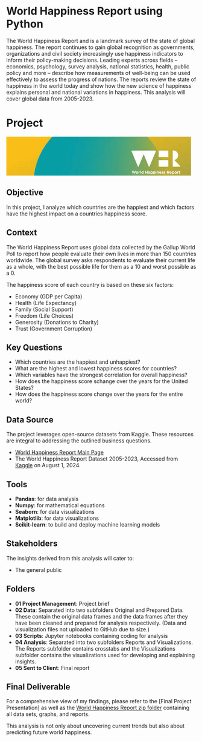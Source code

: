# World Happiness Report using Python
The World Happiness Report and is a landmark survey of the state of global happiness. The report continues to gain global recognition as governments, organizations and civil society increasingly use happiness indicators to inform their policy-making decisions. Leading experts across fields – economics, psychology, survey analysis, national statistics, health, public policy and more – describe how measurements of well-being can be used effectively to assess the progress of nations. The reports review the state of happiness in the world today and show how the new science of happiness explains personal and national variations in happiness. This analysis will cover global data from 2005-2023. 
# Project
![WHR logo](https://github.com/katiedallarosa/WorldHappinessReport-Python/blob/main/images.jpeg)
## Objective
In this project, I analyze which countries are the happiest and which factors have the highest impact on a countries happiness score. 
## Context
The World Happiness Report uses global data collected by the Gallup World Poll to report how people evaluate their own lives in more than 150 countries worldwide. The global survey asks respondents to evaluate their current life as a whole, with the best possible life for them as a 10 and worst possible as a 0.

The happiness score of each country is based on these six factors: 

- Economy (GDP per Capita) 
- Health (Life Expectancy) 
- Family (Social Support)
- Freedom (Life Choices)
- Generosity (Donations to Charity)
- Trust (Government Corruption)
## Key Questions
- Which countries are the happiest and unhappiest? 
- What are the highest and lowest happiness scores for countries? 
- Which variables have the strongest correlation for overall happiness? 
- How does the happiness score schange over the years for the United States? 
- How does the happiness score change over the years for the entire world? 
## Data Source
The project leverages open-source datasets from Kaggle. These resources are integral to addressing the outlined business questions.
- [World Happiness Report Main Page](https://worldhappiness.report/)
- The World Happiness Report Dataset 2005-2023, Accessed from [Kaggle](https://www.kaggle.com/datasets/jainaru/world-happiness-report-2024-yearly-updated/data) on August 1, 2024.
## Tools
- **Pandas**: for data analysis
- **Numpy**: for mathematical equations
- **Seaborn**: for data visualizations
- **Matplotlib**: for data visualizations
- **Scikit-learn**: to build and deploy machine learning models
## Stakeholders
The insights derived from this analysis will cater to:
- The general public
## Folders
- **01 Project Management**: Project brief
- **02 Data**: Separated into two subfolders Original and Prepared Data. These contain the original data frames and the data frames after they have been cleaned and prepared for analysis respectively. (Data and visualization files not uploaded to GitHub due to size.)
- **03 Scripts**: Jupyter notebooks containing coding for analysis
- **04 Analysis**: Separated into two subfolders Reports and Visualizations. The Reports subfolder contains crosstabs and the Visualizations subfolder contains the visualizations used for developing and explaining insights.
- **05 Sent to Client**: Final report
## Final Deliverable
For a comprehensive view of my findings, please refer to the [Final Project Presentation] as well as the [World Happiness Report zip folder](https://https://github.com/katiedallarosa/WorldHappinessReport-Python/blob/main/World%20Happiness%20Report%20KDallaRosa%202024.zip) containing all data sets, graphs, and reports.

This analysis is not only about uncovering current trends but also about predicting future world happiness.
